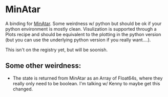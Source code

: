 # MinAtar

A binding for [MinAtar](https://github.com/kenjyoung/MinAtar). Some weirdness w/ python but should be ok if your python environment is mostly clean. Visulization is supported through a Plots recipe and should be equivalent to the plotting in the python version (but you can use the underlying python version if you really want....). 

This isn't on the registry yet, but will be soonish.


## Some other weirdness:
- The state is returned from MinAtar as an Array of Float64s, where they really only need to be boolean. I'm talking w/ Kenny to maybe get this changed.




